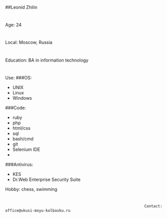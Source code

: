 ##Leonid Zhilin
#
Age: 24
#
Local: Moscow, Russia
#
Education: BA in information technology
#
Use:
###OS:
  * UNIX
  * Linux
  * Windows
  
###Code:
  * ruby
  * php
  * html/css
  * sql
  * bash/cmd
  * git
  * Selenium IDE
  * 
###Antivirus:
  * KES
  * Dr.Web Enterprise Security Suite

Hobby: chess, swimming
#
                                                                  Contact: office@ukusi-moyu-kolbasku.ru
